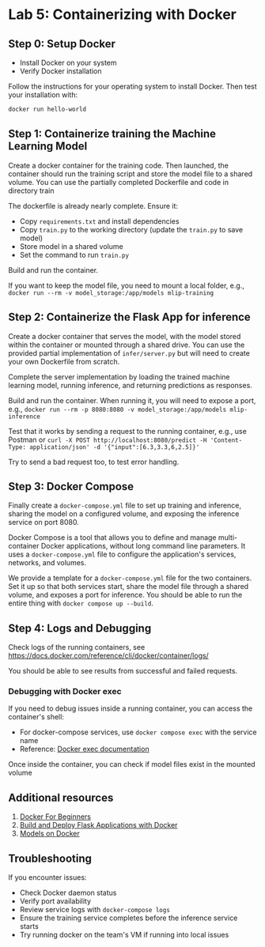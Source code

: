 # Lab 5: Containerizing with Docker


## Step 0: Setup Docker

- Install Docker on your system
- Verify Docker installation

Follow the instructions for your operating system to install Docker. Then test your installation with:

```bash
docker run hello-world
```

## Step 1: Containerize training the Machine Learning Model

Create a docker container for the training code. Then launched, the container should run the training script and store the model file to a shared volume. You can use the partially completed Dockerfile and code in directory train

The dockerfile is already nearly complete. Ensure it:
- Copy `requirements.txt` and install dependencies
- Copy `train.py` to the working directory (update the `train.py` to save model)
- Store model in a shared volume
- Set the command to run `train.py`

Build and run the container.

If you want to keep the model file, you need to mount a local folder, e.g., `docker run --rm -v model_storage:/app/models mlip-training`

## Step 2: Containerize the Flask App for inference

Create a docker container that serves the model, with the model stored within the container or mounted through a shared drive. You can use the provided partial implementation of `infer/server.py` but will need to create your own Dockerfile from scratch.

Complete the server implementation by loading the trained machine learning model, running inference, and returning predictions as responses.

Build and run the container. When running it, you will need to expose a port, e.g., `docker run --rm -p 8080:8080 -v model_storage:/app/models mlip-inference`


Test that it works by sending a request to the running container, e.g., use Postman or `curl -X POST http://localhost:8080/predict -H 'Content-Type: application/json' -d '{"input":[6.3,3.3,6,2.5]}'`

Try to send a bad request too, to test error handling.

## Step 3: Docker Compose

Finally create a `docker-compose.yml` file to set up training and inference, sharing the model on a configured volume, and exposing the inference service on port 8080.

Docker Compose is a tool that allows you to define and manage multi-container Docker applications, without long command line parameters. It uses a `docker-compose.yml` file to configure the application's services, networks, and volumes. 

We provide a template for a `docker-compose.yml` file for the two containers. Set it up so that both services start, share the model file through a shared volume, and exposes a port for inference. You should be able to run the entire thing with `docker compose up --build`.


## Step 4: Logs and Debugging

Check logs of the running containers, see https://docs.docker.com/reference/cli/docker/container/logs/

You should be able to see results from successful and failed requests.

### Debugging with Docker exec

If you need to debug issues inside a running container, you can access the container's shell:

- For docker-compose services, use `docker compose exec` with the service name
- Reference: [Docker exec documentation](https://docs.docker.com/engine/reference/commandline/exec/)

Once inside the container, you can check if model files exist in the mounted volume


## Additional resources 
1. [Docker For Beginners](https://docker-curriculum.com/)
2. [Build and Deploy Flask Applications with Docker](https://www.digitalocean.com/community/tutorials/how-to-build-and-deploy-a-flask-application-using-docker-on-ubuntu-20-04)
3. [Models on Docker](https://towardsdatascience.com/build-and-run-a-docker-container-for-your-machine-learning-model-60209c2d7a7f)

## Troubleshooting

If you encounter issues:
- Check Docker daemon status
- Verify port availability
- Review service logs with `docker-compose logs`
- Ensure the training service completes before the inference service starts
- Try running docker on the team's VM if running into local issues

